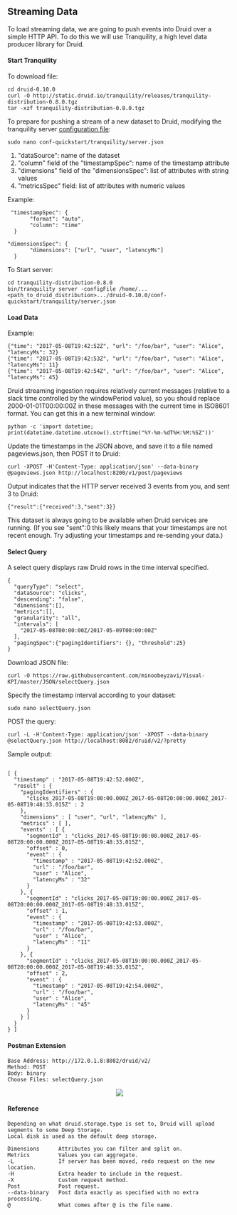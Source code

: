 ## Streaming Data

To load streaming data, we are going to push events into Druid over a simple HTTP API. To do this we will use Tranquility, a high level data producer library for Druid.

#### Start Tranquility

To download file:

```
cd druid-0.10.0
curl -O http://static.druid.io/tranquility/releases/tranquility-distribution-0.8.0.tgz
tar -xzf tranquility-distribution-0.8.0.tgz
```

To prepare for pushing a stream of a new dataset to Druid, modifying the tranquility server <a href="https://raw.githubusercontent.com/druid-io/druid/master/examples/conf-quickstart/tranquility/server.json">configuration file</a>:

    sudo nano conf-quickstart/tranquility/server.json

1. "dataSource": name of the dataset
2. "column" field of the "timestampSpec": name of the timestamp attribute
3. "dimensions" field of the "dimensionsSpec": list of attributes with string values
4. "metricsSpec" field: list of attributes with numeric values

Example:
```
 "timestampSpec": {
       "format": "auto",
       "column": "time"
  }
```
```
"dimensionsSpec": {
       "dimensions": ["url", "user", "latencyMs"]
  }
```

To Start server:

```
cd tranquility-distribution-0.8.0
bin/tranquility server -configFile /home/...<path_to_druid_distribution>.../druid-0.10.0/conf-quickstart/tranquility/server.json
```

#### Load Data

Example:
```
{"time": "2017-05-08T19:42:52Z", "url": "/foo/bar", "user": "Alice", "latencyMs": 32}
{"time": "2017-05-08T19:42:53Z", "url": "/foo/bar", "user": "Alice", "latencyMs": 11}
{"time": "2017-05-08T19:42:54Z", "url": "/foo/bar", "user": "Alice", "latencyMs": 45}
```

Druid streaming ingestion requires relatively current messages (relative to a slack time controlled by the windowPeriod value), so you should replace 2000-01-01T00:00:00Z in these messages with the current time in ISO8601 format. You can get this in a new terminal window:

```
python -c 'import datetime; print(datetime.datetime.utcnow().strftime("%Y-%m-%dT%H:%M:%SZ"))'
```

Update the timestamps in the JSON above, and save it to a file named pageviews.json, then POST it to Druid:

```
curl -XPOST -H'Content-Type: application/json' --data-binary @pageviews.json http://localhost:8200/v1/post/pageviews
```
Output indicates that the HTTP server received 3 events from you, and sent 3 to Druid:

```
{"result":{"received":3,"sent":3}}
```
This dataset is always going to be available when Druid services are running.
(If you see "sent":0 this likely means that your timestamps are not recent enough. Try adjusting your timestamps and re-sending your data.)

#### Select Query

A select query displays raw Druid rows in the time interval specified.

```
{
  "queryType": "select",
  "dataSource": "clicks",
  "descending": "false",
  "dimensions":[],
  "metrics":[],
  "granularity": "all",
  "intervals": [
    "2017-05-08T00:00:00Z/2017-05-09T00:00:00Z"
  ],
  "pagingSpec":{"pagingIdentifiers": {}, "threshold":25}
}
```

Download JSON file:
```
curl -O https://raw.githubusercontent.com/minoobeyzavi/Visual-KPI/master/JSON/selectQuery.json
```
Specify the timestamp interval according to your dataset:
```
sudo nano selectQuery.json
```
POST the query:
```
curl -L -H'Content-Type: application/json' -XPOST --data-binary @selectQuery.json http://localhost:8082/druid/v2/?pretty
```
Sample output:
```

[ {
  "timestamp" : "2017-05-08T19:42:52.000Z",
  "result" : {
    "pagingIdentifiers" : {
      "clicks_2017-05-08T19:00:00.000Z_2017-05-08T20:00:00.000Z_2017-05-08T19:48:33.015Z" : 2
    },
    "dimensions" : [ "user", "url", "latencyMs" ],
    "metrics" : [ ],
    "events" : [ {
      "segmentId" : "clicks_2017-05-08T19:00:00.000Z_2017-05-08T20:00:00.000Z_2017-05-08T19:48:33.015Z",
      "offset" : 0,
      "event" : {
        "timestamp" : "2017-05-08T19:42:52.000Z",
        "url" : "/foo/bar",
        "user" : "Alice",
        "latencyMs" : "32"
      }
    }, {
      "segmentId" : "clicks_2017-05-08T19:00:00.000Z_2017-05-08T20:00:00.000Z_2017-05-08T19:48:33.015Z",
      "offset" : 1,
      "event" : {
        "timestamp" : "2017-05-08T19:42:53.000Z",
        "url" : "/foo/bar",
        "user" : "Alice",
        "latencyMs" : "11"
      }
    }, {
      "segmentId" : "clicks_2017-05-08T19:00:00.000Z_2017-05-08T20:00:00.000Z_2017-05-08T19:48:33.015Z",
      "offset" : 2,
      "event" : {
        "timestamp" : "2017-05-08T19:42:54.000Z",
        "url" : "/foo/bar",
        "user" : "Alice",
        "latencyMs" : "45"
      }
    } ]
  }
} ]
```

#### Postman Extension

```
Base Address: http://172.0.1.8:8082/druid/v2/
Method: POST
Body: binary
Choose Files: selectQuery.json

```


<div align="center"><img src="https://github.com/minoobeyzavi/Visual-KPI/blob/master/Images/postman-streamingData.png"></img></div>


#### Reference
```
Depending on what druid.storage.type is set to, Druid will upload segments to some Deep Storage.
Local disk is used as the default deep storage.

Dimensions      Attributes you can filter and split on.
Metrics         Values you can aggregate.
-L              If server has been moved, redo request on the new location.
-H              Extra header to include in the request.
-X              Custom request method.
Post            Post request.
--data-binary   Post data exactly as specified with no extra processing.
@               What comes after @ is the file name.
```
